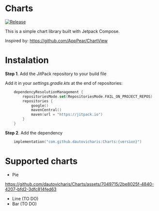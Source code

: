 # Charts
[![Release](https://jitpack.io/v/dautovicharis/Charts.svg)](https://jitpack.io/#dautovicharis/Charts)


This is a simple chart library built with Jetpack Compose.

Inspired by: https://github.com/AppPear/ChartView

# Instalation
**Step 1**. Add the JitPack repository to your build file

Add it in your *settings.gradle.kts* at the end of repositories:

```kotlin
    dependencyResolutionManagement {
        repositoriesMode.set(RepositoriesMode.FAIL_ON_PROJECT_REPOS)
        repositories {
            google()
            mavenCentral()
            maven(url = "https://jitpack.io")
        }
    }
```


**Step 2**. Add the dependency
```kotlin
    implementation("com.github.dautovicharis:Charts:{version}")
```


# Supported charts
- Pie

https://github.com/dautovicharis/Charts/assets/7049715/2be8025f-4840-4207-bfd2-3dfc814fed63

- Line (TO DO)
- Bar (TO DO)
